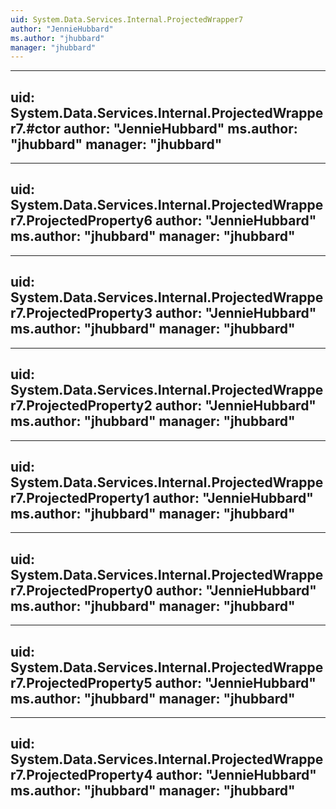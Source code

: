 ```yaml
---
uid: System.Data.Services.Internal.ProjectedWrapper7
author: "JennieHubbard"
ms.author: "jhubbard"
manager: "jhubbard"
---
```


---
uid: System.Data.Services.Internal.ProjectedWrapper7.#ctor
author: "JennieHubbard"
ms.author: "jhubbard"
manager: "jhubbard"
---

---
uid: System.Data.Services.Internal.ProjectedWrapper7.ProjectedProperty6
author: "JennieHubbard"
ms.author: "jhubbard"
manager: "jhubbard"
---

---
uid: System.Data.Services.Internal.ProjectedWrapper7.ProjectedProperty3
author: "JennieHubbard"
ms.author: "jhubbard"
manager: "jhubbard"
---

---
uid: System.Data.Services.Internal.ProjectedWrapper7.ProjectedProperty2
author: "JennieHubbard"
ms.author: "jhubbard"
manager: "jhubbard"
---

---
uid: System.Data.Services.Internal.ProjectedWrapper7.ProjectedProperty1
author: "JennieHubbard"
ms.author: "jhubbard"
manager: "jhubbard"
---

---
uid: System.Data.Services.Internal.ProjectedWrapper7.ProjectedProperty0
author: "JennieHubbard"
ms.author: "jhubbard"
manager: "jhubbard"
---

---
uid: System.Data.Services.Internal.ProjectedWrapper7.ProjectedProperty5
author: "JennieHubbard"
ms.author: "jhubbard"
manager: "jhubbard"
---

---
uid: System.Data.Services.Internal.ProjectedWrapper7.ProjectedProperty4
author: "JennieHubbard"
ms.author: "jhubbard"
manager: "jhubbard"
---
